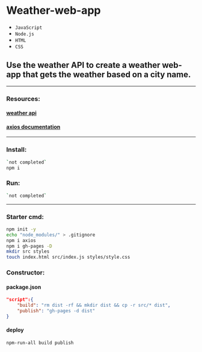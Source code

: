 # Weather-web-app
- `JavaScript` 
- `Node.js`
- `HTML`
- `CSS`
## Use the weather API to create a weather web-app that gets the weather based on a city name.
---
### Resources:
#### [weather api](https://www.weatherapi.com/)
#### [axios documentation](https://www.npmjs.com/package/axios)
---
### Install:
```bash
`not completed`
npm i
```
### Run:
```bash
`not completed`
```
---
### Starter cmd:
```bash
npm init -y
echo "node_modules/" > .gitignore
npm i axios
npm i gh-pages -D
mkdir src styles
touch index.html src/index.js styles/style.css 
```

### Constructor:
#### package.json
```JSON
"script":{
    "build": "rm dist -rf && mkdir dist && cp -r src/* dist",
    "publish": "gh-pages -d dist"
}
```
#### deploy
```bash
npm-run-all build publish
```